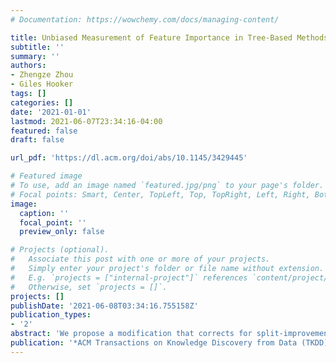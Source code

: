 ```yaml
---
# Documentation: https://wowchemy.com/docs/managing-content/

title: Unbiased Measurement of Feature Importance in Tree-Based Methods
subtitle: ''
summary: ''
authors:
- Zhengze Zhou
- Giles Hooker
tags: []
categories: []
date: '2021-01-01'
lastmod: 2021-06-07T23:34:16-04:00
featured: false
draft: false

url_pdf: 'https://dl.acm.org/doi/abs/10.1145/3429445'

# Featured image
# To use, add an image named `featured.jpg/png` to your page's folder.
# Focal points: Smart, Center, TopLeft, Top, TopRight, Left, Right, BottomLeft, Bottom, BottomRight.
image:
  caption: ''
  focal_point: ''
  preview_only: false

# Projects (optional).
#   Associate this post with one or more of your projects.
#   Simply enter your project's folder or file name without extension.
#   E.g. `projects = ["internal-project"]` references `content/project/deep-learning/index.md`.
#   Otherwise, set `projects = []`.
projects: []
publishDate: '2021-06-08T03:34:16.755158Z'
publication_types:
- '2'
abstract: 'We propose a modification that corrects for split-improvement variable importance measures in Random Forests and other tree-based methods. These methods have been shown to be biased towards increasing the importance of features with more potential splits. We show that by appropriately incorporating split-improvement as measured on out of sample data, this bias can be corrected yielding better summaries and screening tools.'
publication: '*ACM Transactions on Knowledge Discovery from Data (TKDD)*'
---
```

